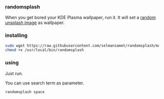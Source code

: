 ### randomsplash

When you get bored your KDE Plasma wallpaper, run it. It will set a [random unsplash image](https://source.unsplash.com/) as wallpaper.

### installing

```bash
sudo wget https://raw.githubusercontent.com/selmansamet/randomsplash/master/unsplash -O /usr/local/bin/randomsplash
chmod +x /usr/local/bin/randomsplash
```

### using

Just run.

You can use search term as parameter.
```bash
randomsplash space
```
